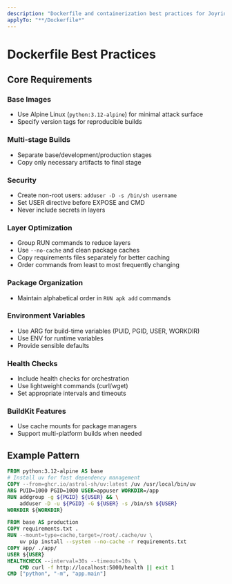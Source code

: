 ```yaml
---
description: "Dockerfile and containerization best practices for Joyride DNS Service"
applyTo: "**/Dockerfile*"
---
```


# Dockerfile Best Practices

## Core Requirements

### Base Images
- Use Alpine Linux (`python:3.12-alpine`) for minimal attack surface
- Specify version tags for reproducible builds

### Multi-stage Builds
- Separate base/development/production stages
- Copy only necessary artifacts to final stage

### Security
- Create non-root users: `adduser -D -s /bin/sh username`
- Set USER directive before EXPOSE and CMD
- Never include secrets in layers

### Layer Optimization
- Group RUN commands to reduce layers
- Use `--no-cache` and clean package caches
- Copy requirements files separately for better caching
- Order commands from least to most frequently changing

### Package Organization  
- Maintain alphabetical order in `RUN apk add` commands

### Environment Variables
- Use ARG for build-time variables (PUID, PGID, USER, WORKDIR)
- Use ENV for runtime variables
- Provide sensible defaults

### Health Checks
- Include health checks for orchestration
- Use lightweight commands (curl/wget)
- Set appropriate intervals and timeouts

### BuildKit Features
- Use cache mounts for package managers
- Support multi-platform builds when needed

## Example Pattern

```dockerfile
FROM python:3.12-alpine AS base
# Install uv for fast dependency management
COPY --from=ghcr.io/astral-sh/uv:latest /uv /usr/local/bin/uv
ARG PUID=1000 PGID=1000 USER=appuser WORKDIR=/app
RUN addgroup -g ${PGID} ${USER} && \
    adduser -D -u ${PGID} -G ${USER} -s /bin/sh ${USER}
WORKDIR ${WORKDIR}

FROM base AS production
COPY requirements.txt .
RUN --mount=type=cache,target=/root/.cache/uv \
    uv pip install --system --no-cache -r requirements.txt
COPY app/ ./app/
USER ${USER}
HEALTHCHECK --interval=30s --timeout=10s \
    CMD curl -f http://localhost:5000/health || exit 1
CMD ["python", "-m", "app.main"]
```

